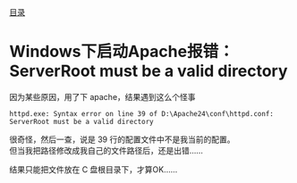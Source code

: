 [目录](./)

# Windows下启动Apache报错：ServerRoot must be a valid directory

因为某些原因，用了下 apache，结果遇到这么个怪事

```
httpd.exe: Syntax error on line 39 of D:\Apache24\conf\httpd.conf: ServerRoot must be a valid directory
```

很奇怪，然后一查，说是 39 行的配置文件中不是我当前的配置。  
但当我把路径修改成我自己的文件路径后，还是出错……

结果只能把文件放在 C 盘根目录下，才算OK……